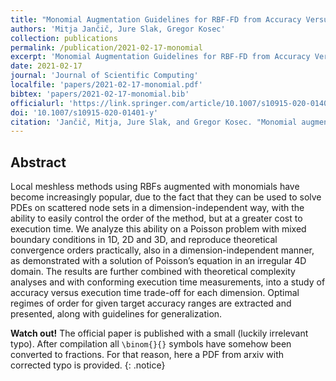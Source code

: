 ```yaml
---
title: "Monomial Augmentation Guidelines for RBF-FD from Accuracy Versus Computational Time Perspective"
authors: 'Mitja Jančič, Jure Slak, Gregor Kosec'
collection: publications
permalink: /publication/2021-02-17-monomial
excerpt: 'Monomial Augmentation Guidelines for RBF-FD from Accuracy Versus Computational Time Perspective.'
date: 2021-02-17
journal: 'Journal of Scientific Computing'
localfile: 'papers/2021-02-17-monomial.pdf'
bibtex: 'papers/2021-02-17-monomial.bib'
officialurl: 'https://link.springer.com/article/10.1007/s10915-020-01401-y'
doi: '10.1007/s10915-020-01401-y'
citation: 'Jančič, Mitja, Jure Slak, and Gregor Kosec. "Monomial augmentation guidelines for rbf-fd from accuracy versus computational time perspective." Journal of Scientific Computing 87.1 (2021): 1-18.'
---
```


## Abstract

Local meshless methods using RBFs augmented with monomials have become increasingly popular, due to the fact that they can be used to solve PDEs on scattered node sets in a dimension-independent way, with the ability to easily control the order of the method, but at a greater cost to execution time. We analyze this ability on a Poisson problem with mixed boundary conditions in 1D, 2D and 3D, and reproduce theoretical convergence orders practically, also in a dimension-independent manner, as demonstrated with a solution of Poisson’s equation in an irregular 4D domain. The results are further combined with theoretical complexity analyses and with conforming execution time measurements, into a study of accuracy versus execution time trade-off for each dimension. Optimal regimes of order for given target accuracy ranges are extracted and presented, along with guidelines for generalization.

**Watch out!** The official paper is published with a small (luckily irrelevant typo). After compilation all `\binom{}{}` symbols have somehow been converted to fractions. For that reason, here a PDF from arxiv with corrected typo is provided.
{: .notice}